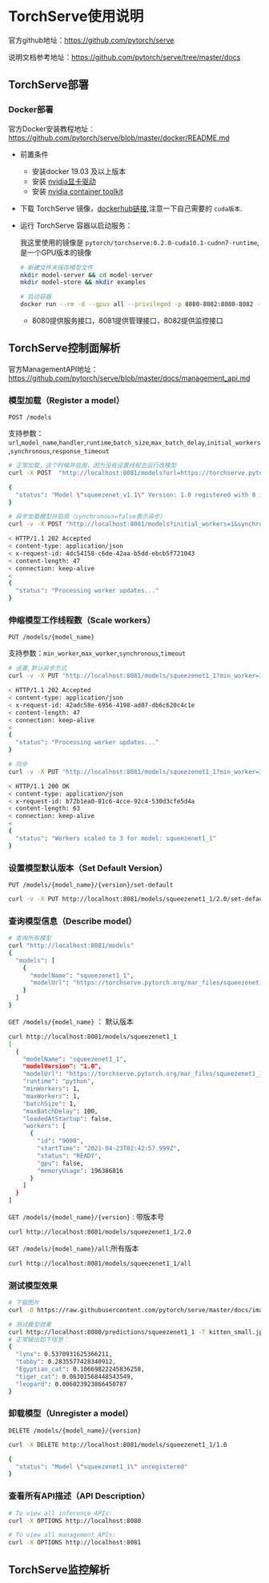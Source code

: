 # TorchServe使用说明

官方github地址：https://github.com/pytorch/serve

说明文档参考地址：https://github.com/pytorch/serve/tree/master/docs

## TorchServe部署

### Docker部署

官方Docker安装教程地址：https://github.com/pytorch/serve/blob/master/docker/README.md

* 前置条件

    * 安装docker 19.03 及以上版本
    * 安装 [nvidia显卡驱动](https://docs.aws.amazon.com/AWSEC2/latest/UserGuide/install-nvidia-driver.html)
    * 安装 [nvidia container toolkit](https://docs.nvidia.com/datacenter/cloud-native/container-toolkit/install-guide.html#installing-on-ubuntu-and-debian)

* 下载 TorchServe 镜像，[dockerhub链接](https://hub.docker.com/r/pytorch/torchserve/tags?page=1&ordering=last_updated),注意一下自己需要的 `cuda版本`.
* 运行 TorchServe 容器以启动服务：
    
    我这里使用的镜像是 `pytorch/torchserve:0.2.0-cuda10.1-cudnn7-runtime`,是一个GPU版本的镜像

    ```bash
    # 新建文件夹保存模型文件
    mkdir model-server && cd model-server
    mkdir model-store && mkdir examples

    # 启动容器
    docker run --rm -d --gpus all --privileged -p 8080-8082:8080-8082 -p 7070-7071:7070-7071 -v $(pwd)/model-store:/home/model-server/model-store -v $(pwd)/examples:/home/model-server/examples pytorch/torchserve:0.2.0-cuda10.1-cudnn7-runtime
    ```

    * 8080提供服务接口，8081提供管理接口，8082提供监控接口

## TorchServe控制面解析

官方ManagementAPI地址：https://github.com/pytorch/serve/blob/master/docs/management_api.md

### 模型加载（Register a model）

`POST /models`

支持参数：`url`,`model_name`,`handler`,`runtime`,`batch_size`,`max_batch_delay`,`initial_workers`,`synchronous`,`response_timeout`

```bash
# 正常加载，这个时候并启用，因为没有设置线程去运行改模型
curl -X POST  "http://localhost:8081/models?url=https://torchserve.pytorch.org/mar_files/squeezenet1_1.mar"

{
  "status": "Model \"squeezenet_v1.1\" Version: 1.0 registered with 0 initial workers. Use scale workers API to add workers for the model."
}

# 异步加载模型并启用（synchronous=false表示异步）
curl -v -X POST "http://localhost:8081/models?initial_workers=1&synchronous=false&url=https://torchserve.pytorch.org/mar_files/squeezenet1_1.mar"

< HTTP/1.1 202 Accepted
< content-type: application/json
< x-request-id: 4dc54158-c6de-42aa-b5dd-ebcb5f721043
< content-length: 47
< connection: keep-alive
< 
{
  "status": "Processing worker updates..."
}
```

### 伸缩模型工作线程数（Scale workers）

`PUT /models/{model_name}`

支持参数：`min_worker`,`max_worker`,`synchronous`,`timeout`

```bash
# 设置,默认异步方式
curl -v -X PUT "http://localhost:8081/models/squeezenet1_1?min_worker=3"

< HTTP/1.1 202 Accepted
< content-type: application/json
< x-request-id: 42adc58e-6956-4198-ad07-db6c620c4c1e
< content-length: 47
< connection: keep-alive
< 
{
  "status": "Processing worker updates..."
}

# 同步
curl -v -X PUT "http://localhost:8081/models/squeezenet1_1?min_worker=3&synchronous=true"

< HTTP/1.1 200 OK
< content-type: application/json
< x-request-id: b72b1ea0-81c6-4cce-92c4-530d3cfe5d4a
< content-length: 63
< connection: keep-alive
< 
{
  "status": "Workers scaled to 3 for model: squeezenet1_1"
}
```

### 设置模型默认版本（Set Default Version）

`PUT /models/{model_name}/{version}/set-default`

```bash
curl -v -X PUT http://localhost:8081/models/squeezenet1_1/2.0/set-default
```

### 查询模型信息（Describe model）

```bash
# 查询所有模型
curl "http://localhost:8081/models"
{
  "models": [
    {
      "modelName": "squeezenet1_1",
      "modelUrl": "https://torchserve.pytorch.org/mar_files/squeezenet1_1.mar"
    }
  ]
}
```

`GET /models/{model_name}` ： 默认版本

```bash
curl http://localhost:8081/models/squeezenet1_1
[
  {
    "modelName": "squeezenet1_1",
    "modelVersion": "1.0",
    "modelUrl": "https://torchserve.pytorch.org/mar_files/squeezenet1_1.mar",
    "runtime": "python",
    "minWorkers": 1,
    "maxWorkers": 1,
    "batchSize": 1,
    "maxBatchDelay": 100,
    "loadedAtStartup": false,
    "workers": [
      {
        "id": "9000",
        "startTime": "2021-04-23T02:42:57.999Z",
        "status": "READY",
        "gpu": false,
        "memoryUsage": 196386816
      }
    ]
  }
]
```

`GET /models/{model_name}/{version}` : 带版本号

```bash
curl http://localhost:8081/models/squeezenet1_1/2.0
```

`GET /models/{model_name}/all`:所有版本

```bash
curl http://localhost:8081/models/squeezenet1_1/all
```

### 测试模型效果

```bash
# 下载图片
curl -O https://raw.githubusercontent.com/pytorch/serve/master/docs/images/kitten_small.jpg

# 测试模型效果
curl http://localhost:8080/predictions/squeezenet1_1 -T kitten_small.jpg
# 正常输出如下信息：
{
  "lynx": 0.5370931625366211,
  "tabby": 0.2835577428340912,
  "Egyptian_cat": 0.10669822245836258,
  "tiger_cat": 0.06301568448543549,
  "leopard": 0.006023923866450787
}
```

### 卸载模型（Unregister a model）

`DELETE /models/{model_name}/{version}`

```bash
curl -X DELETE http://localhost:8081/models/squeezenet1_1/1.0

{
  "status": "Model \"squeezenet1_1\" unregistered"
}
```

### 查看所有API描述（API Description）

```bash
# To view all inference APIs:
curl -X OPTIONS http://localhost:8080

# To view all management APIs:
curl -X OPTIONS http://localhost:8081
```

## TorchServe监控解析

